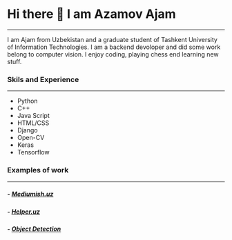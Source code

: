 # Hi there 👋 I am Azamov Ajam
---


I am Ajam from Uzbekistan and a graduate student of Tashkent University of Information Technologies. I am a backend devoloper and did some work belong to computer vision.
I enjoy coding, playing chess end learning new stuff.


### Skils and Experience
---
- Python
- C++
- Java Script
- HTML/CSS
- Django
- Open-CV
- Keras
- Tensorflow


### Examples of work
---
##### - [Mediumish.uz](http://ajam.pythonanywhere.com/)
##### - [Helper.uz](http://helper.question.uz)
##### - [Object Detection](http://object-detection.question.uz/)


